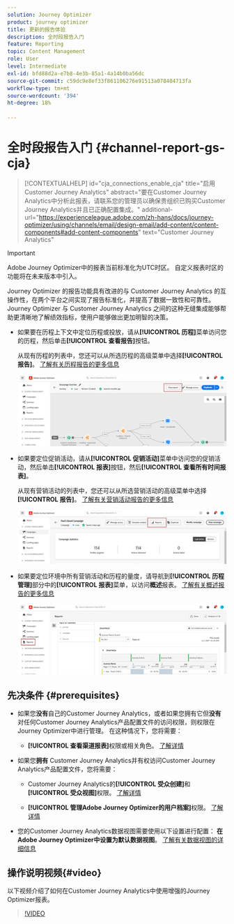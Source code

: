 ```yaml
---
solution: Journey Optimizer
product: journey optimizer
title: 更新的报告体验
description: 全时段报告入门
feature: Reporting
topic: Content Management
role: User
level: Intermediate
exl-id: bfd88d2a-e7b8-4e3b-85a1-4a14b0ba56dc
source-git-commit: c59dc9e8ef33f861106276e91513a078404713fa
workflow-type: tm+mt
source-wordcount: '394'
ht-degree: 18%

---
```


# 全时段报告入门 {#channel-report-gs-cja}

>[!CONTEXTUALHELP]
>id="cja_connections_enable_cja"
>title="启用Customer Journey Analytics"
>abstract="要在Customer Journey Analytics中分析此报表，请联系您的管理员以确保贵组织已购买Customer Journey Analytics并且已正确配置集成。"
>additional-url="https://experienceleague.adobe.com/zh-hans/docs/journey-optimizer/using/channels/email/design-email/add-content/content-components#add-content-components" text="Customer Journey Analytics"

>[!IMPORTANT]
>
>Adobe Journey Optimizer中的报表当前标准化为UTC时区。 自定义报表时区的功能将在未来版本中引入。

Journey Optimizer 的报告功能具有改进的与 Customer Journey Analytics 的互操作性，在两个平台之间实现了报告标准化，并提高了数据一致性和可靠性。Journey Optimizer 与 Customer Journey Analytics 之间的这种无缝集成能够帮助更清晰地了解绩效指标，使用户能够做出更加明智的决策。

* 如果要在历程上下文中定位历程或投放，请从&#x200B;**[!UICONTROL 历程]**&#x200B;菜单访问您的历程，然后单击&#x200B;**[!UICONTROL 查看报告]**&#x200B;按钮。

  从现有历程的列表中，您还可以从所选历程的高级菜单中选择&#x200B;**[!UICONTROL 报告]**。 [了解有关历程报告的更多信息](journey-global-report-cja.md)

  ![](assets/gs-cja-report-3.png)

* 如果要定位促销活动，请从&#x200B;**[!UICONTROL 促销活动]**&#x200B;菜单中访问您的促销活动，然后单击&#x200B;**[!UICONTROL 报表]**&#x200B;按钮，然后&#x200B;**[!UICONTROL 查看所有时间报表]**。

  从现有营销活动的列表中，您还可以从所选营销活动的高级菜单中选择&#x200B;**[!UICONTROL 报告]**。 [了解有关营销活动报告的更多信息](campaign-global-report-cja.md)

  ![](assets/gs-cja-report-2.png)

* 如果要定位环境中所有营销活动和历程的量度，请导航到&#x200B;**[!UICONTROL 历程管理]**&#x200B;部分中的&#x200B;**[!UICONTROL 报表]**&#x200B;菜单，以访问&#x200B;**概述**&#x200B;报表。 [了解有关概述报告的更多信息](channel-report-cja.md)

  ![](assets/gs-cja-report-1.png)

## 先决条件 {#prerequisites}

* 如果您&#x200B;**没有**&#x200B;自己的Customer Journey Analytics，或者如果您拥有它但&#x200B;**没有**&#x200B;对任何Customer Journey Analytics产品配置文件的访问权限，则权限在Journey Optimizer中进行管理。 在这种情况下，您将需要：

   * **[!UICONTROL 查看渠道报表]**&#x200B;权限或相关角色。 [了解详情](../administration/permissions.md)

* 如果您&#x200B;**拥有** Customer Journey Analytics并有权访问Customer Journey Analytics产品配置文件，您将需要：

   * Customer Journey Analytics的&#x200B;**[!UICONTROL 受众创建]**&#x200B;和&#x200B;**[!UICONTROL 受众视图]**&#x200B;权限。 [了解详情](https://experienceleague.adobe.com/en/docs/analytics-platform/using/technotes/access-control)

   * **[!UICONTROL 管理Adobe Journey Optimizer的用户档案]**&#x200B;权限。 [了解详情](../administration/permissions.md)

* 您的Customer Journey Analytics数据视图需要使用以下设置进行配置： **在Adobe Journey Optimizer中设置为默认数据视图**。 [了解有关数据视图的详细信息](https://experienceleague.adobe.com/en/docs/analytics-platform/using/cja-dataviews/create-dataview)

## 操作说明视频{#video}

以下视频介绍了如何在Customer Journey Analytics中使用增强的Journey Optimizer报表。

>[!VIDEO](https://video.tv.adobe.com/v/3430413)